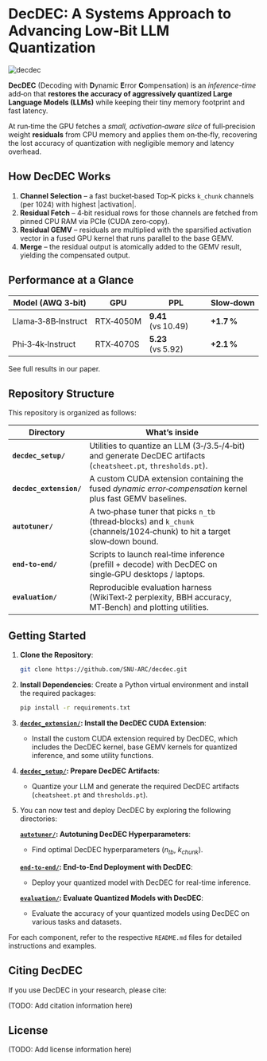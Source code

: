 # DecDEC: A Systems Approach to Advancing Low‑Bit LLM Quantization

![decdec](https://github.com/user-attachments/assets/4113a94c-46e4-45a7-ba3f-1fbd36a5ceae)

**DecDEC** (Decoding with **D**ynamic **E**rror **C**ompensation) is an *inference-time* add‑on that **restores the accuracy of aggressively quantized Large Language Models (LLMs)** while keeping their tiny memory footprint and fast latency.  

At run‑time the GPU fetches a *small, activation‑aware slice* of full‑precision weight **residuals** from CPU memory and applies them on‑the‑fly, recovering the lost accuracy of quantization with negligible memory and latency overhead.


## How DecDEC Works

1. **Channel Selection** – a fast bucket‑based Top‑K picks `k_chunk` channels (per 1024) with highest |activation|.  
2. **Residual Fetch** – 4‑bit residual rows for those channels are fetched from pinned CPU RAM via PCIe (CUDA zero‑copy).  
3. **Residual GEMV** – residuals are multiplied with the sparsified activation vector in a fused GPU kernel that runs parallel to the base GEMV.  
4. **Merge** – the residual output is atomically added to the GEMV result, yielding the compensated output.


## Performance at a Glance

| Model (AWQ 3‑bit) | GPU | PPL | Slow‑down |
|---------------|-----|-------|-----------|
| Llama‑3‑8B‑Instruct | RTX‑4050M | **9.41** (vs 10.49) | **+1.7 %** |
| Phi‑3‑4k‑Instruct  | RTX‑4070S | **5.23** (vs 5.92) | **+2.1 %** |

See full results in our paper.

## Repository Structure

This repository is organized as follows:

| Directory | What’s inside |
|-----------|---------------|
| **`decdec_setup/`**     | Utilities to quantize an LLM (3‑/3.5‑/4‑bit) and generate DecDEC artifacts (`cheatsheet.pt`, `thresholds.pt`). |
| **`decdec_extension/`** | A custom CUDA extension containing the fused *dynamic error‑compensation* kernel plus fast GEMV baselines. |
| **`autotuner/`**        | A two‑phase tuner that picks `n_tb` (thread‑blocks) and `k_chunk` (channels/1024‑chunk) to hit a target slow‑down bound. |
| **`end-to-end/`**       | Scripts to launch real‑time inference (prefill + decode) with DecDEC on single‑GPU desktops / laptops. |
| **`evaluation/`**       | Reproducible evaluation harness (WikiText‑2 perplexity, BBH accuracy, MT‑Bench) and plotting utilities. |

## Getting Started

1. **Clone the Repository**:
   ```bash
   git clone https://github.com/SNU-ARC/decdec.git
   ```

2. **Install Dependencies**:
   Create a Python virtual environment and install the required packages:
   ```bash
   pip install -r requirements.txt
   ```

3. **[`decdec_extension/`](decdec_extension/): Install the DecDEC CUDA Extension**:
    - Install the custom CUDA extension required by DecDEC, which includes the DecDEC kernel, base GEMV kernels for quantized inference, and some utility functions.

4. **[`decdec_setup/`](decdec_setup/): Prepare DecDEC Artifacts**:
   - Quantize your LLM and generate the required DecDEC artifacts (`cheatsheet.pt` and `thresholds.pt`).

5. You can now test and deploy DecDEC by exploring the following directories:

    **[`autotuner/`](autotuner/): Autotuning DecDEC Hyperparameters**:
    - Find optimal DecDEC hyperparameters ($n_{tb}$, $k_{chunk}$).

    **[`end-to-end/`](end-to-end/): End-to-End Deployment with DecDEC**:
    - Deploy your quantized model with DecDEC for real-time inference.

    **[`evaluation/`](evaluation/): Evaluate Quantized Models with DecDEC**:
    - Evaluate the accuracy of your quantized models using DecDEC on various tasks and datasets.

For each component, refer to the respective `README.md` files for detailed instructions and examples.


## Citing DecDEC

If you use DecDEC in your research, please cite:

(TODO: Add citation information here)

## License

(TODO: Add license information here)
